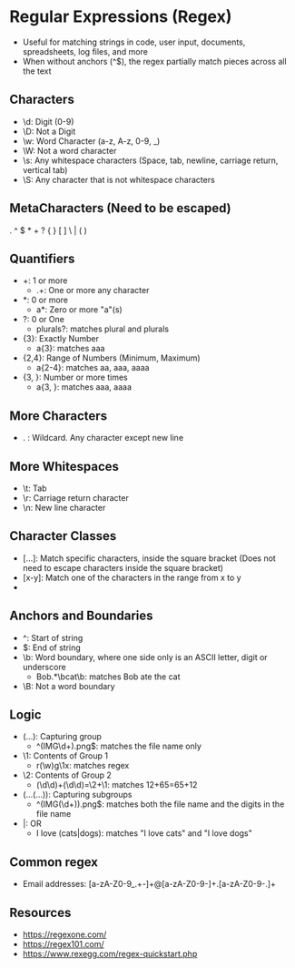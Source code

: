 # Regular Expressions (Regex)

- Useful for matching strings in code, user input, documents, spreadsheets, log files, and more
- When without anchors (^$), the regex partially match pieces across all the text

## Characters

- \d: Digit (0-9)
- \D: Not a Digit
- \w: Word Character (a-z, A-z, 0-9, \_)
- \W: Not a word character
- \s: Any whitespace characters (Space, tab, newline, carriage return, vertical tab)
- \S: Any character that is not whitespace characters

## MetaCharacters (Need to be escaped)

. ^ $ \* + ? { } [ ] \ | ( )

## Quantifiers

- +: 1 or more
  - .+: One or more any character
- \*: 0 or more
  - a\*: Zero or more "a"(s)
- ?: 0 or One
  - plurals?: matches plural and plurals
- {3}: Exactly Number
  - a{3}: matches aaa
- {2,4}: Range of Numbers (Minimum, Maximum)
  - a{2-4}: matches aa, aaa, aaaa
- {3, }: Number or more times
  - a{3, }: matches aaa, aaaa

## More Characters

- . : Wildcard. Any character except new line

## More Whitespaces

- \t: Tab
- \r: Carriage return character
- \n: New line character

## Character Classes

- [...]: Match specific characters, inside the square bracket (Does not need to escape characters inside the square bracket)
- [x-y]: Match one of the characters in the range from x to y
- [^x]: One character that is not x

## Anchors and Boundaries

- ^: Start of string
- $: End of string
- \b: Word boundary, where one side only is an ASCII letter, digit or underscore
  - Bob.\*\bcat\b: matches Bob ate the cat
- \B: Not a word boundary

## Logic

- (...): Capturing group
  - ^(IMG\d+)\.png$: matches the file name only
- \1: Contents of Group 1
  - r(\w)g\1x: matches regex
- \2: Contents of Group 2
  - (\d\d)\+(\d\d)=\2\+\1: matches 12+65=65+12
- (...(...)): Capturing subgroups
  - ^(IMG(\d+))\.png$: matches both the file name and the digits in the file name
- |: OR
  - I love (cats|dogs): matches "I love cats" and "I love dogs"

## Common regex

- Email addresses: [a-zA-Z0-9_.+-]+@[a-zA-Z0-9-]+\.[a-zA-Z0-9-.]+

## Resources

- https://regexone.com/
- https://regex101.com/
- https://www.rexegg.com/regex-quickstart.php
